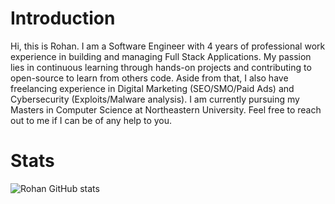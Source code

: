 # Introduction
Hi, this is Rohan. I am a Software Engineer with 4 years of professional work experience in building and managing Full Stack Applications. 
My passion lies in continuous learning through hands-on projects and contributing to open-source to learn from others code.
Aside from that, I also have freelancing experience in Digital Marketing (SEO/SMO/Paid Ads) and Cybersecurity (Exploits/Malware analysis). 
I am currently pursuing my Masters in Computer Science at Northeastern University. 
Feel free to reach out to me if I can be of any help to you.

# Stats
![Rohan GitHub stats](https://github-readme-stats.vercel.app/api?username=MODSetter&show_icons=true&theme=tokyonight)
